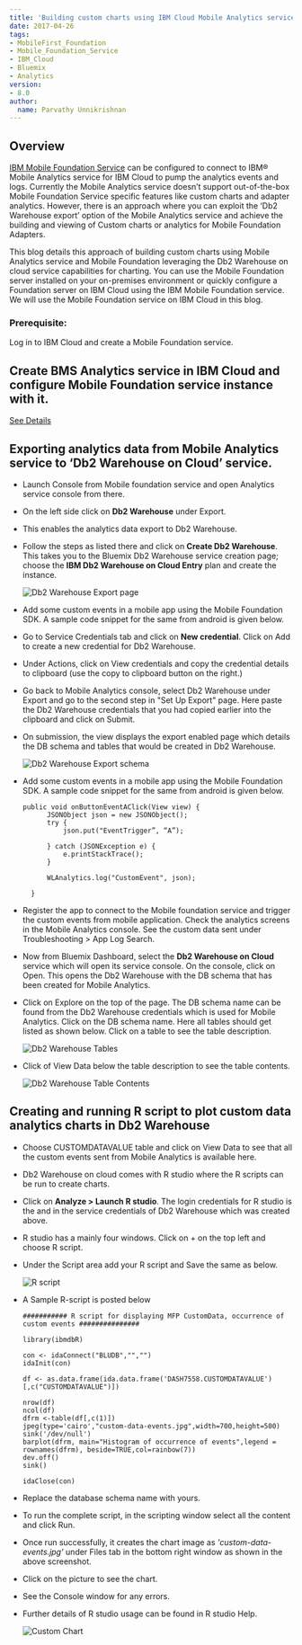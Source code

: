 ```yaml
---
title: 'Building custom charts using IBM Cloud Mobile Analytics service and IBM Mobile Foundation Service.'
date: 2017-04-26
tags:
- MobileFirst_Foundation
- Mobile_Foundation_Service
- IBM_Cloud
- Bluemix
- Analytics
version:
- 8.0
author:
  name: Parvathy Unnikrishnan
---
```

## Overview
[IBM Mobile Foundation Service](https://console.bluemix.net/catalog/services/mobile-foundation) can be configured to connect to IBM® Mobile Analytics service for IBM Cloud to pump the analytics events and logs. Currently the Mobile Analytics service doesn’t support out-of-the-box Mobile Foundation Service specific features like custom charts and adapter analytics.  However, there is an approach where you can exploit the ‘Db2 Warehouse export’ option of the Mobile Analytics service and achieve the building and viewing of Custom charts or analytics for Mobile Foundation Adapters.

This blog details this approach of building custom charts using Mobile Analytics service and Mobile Foundation leveraging the Db2 Warehouse on cloud service capabilities for charting. You can use the Mobile Foundation server installed on your on-premises environment or quickly configure a Foundation server on IBM Cloud using the IBM Mobile Foundation service. We will use the Mobile Foundation service on IBM Cloud in this blog.

### Prerequisite:
Log in to IBM Cloud and create a Mobile Foundation service.


## Create BMS Analytics service in IBM Cloud and configure Mobile Foundation service instance with it.
[See Details](https://mobilefirstplatform.ibmcloud.com/blog/2016/07/11/analytics-bm-service/)


## Exporting analytics data from Mobile Analytics service to ‘Db2 Warehouse on Cloud’ service.

- Launch Console from Mobile foundation service and open Analytics service console from there.
- On the left side click on **Db2 Warehouse** under Export.
- This enables the analytics data export to Db2 Warehouse.
- Follow the steps as listed there and click on **Create Db2 Warehouse**. This takes you to the Bluemix Db2 Warehouse service creation page; choose the **IBM Db2 Warehouse on Cloud Entry** plan and create the instance.

  ![Db2 Warehouse Export page]({{site.baseurl}}/assets/blog/2017-04-26-custom-charts-using-analytics-and-dashdb-analytics-service/db2-warehouse-export-page.png)
- Add some custom events in a mobile app using the Mobile Foundation SDK. A sample code snippet for the same from android is given below.

- Go to Service Credentials tab and click on **New credential**. Click on Add to create a new credential for Db2 Warehouse.
- Under Actions, click on View credentials and copy the credential details to clipboard (use the copy to clipboard button on the right.)
- Go back to Mobile Analytics console, select Db2 Warehouse under Export and go to the second step in "Set Up Export" page.  Here paste the Db2 Warehouse credentials that you had copied earlier into the clipboard and click on Submit.
- On submission, the view displays the export enabled page which details the DB schema and tables that would be created in Db2 Warehouse.

  ![Db2 Warehouse Export schema]({{site.baseurl}}/assets/blog/2017-04-26-custom-charts-using-analytics-and-dashdb-analytics-service/db2-warehouse-export-schema.png)
- Add some custom events in a mobile app using the Mobile Foundation SDK. A sample code snippet for the same from android is given below.

  ```
  public void onButtonEventAClick(View view) {
        JSONObject json = new JSONObject();
        try {
            json.put("EventTrigger”, “A”);

        } catch (JSONException e) {
            e.printStackTrace();
        }

        WLAnalytics.log("CustomEvent", json);

    }
    ```
- Register the app to connect to the Mobile foundation service and trigger the custom events from mobile application. Check the analytics screens in the Mobile Analytics console. See the custom data sent under Troubleshooting > App Log Search.
- Now from Bluemix Dashboard, select the **Db2 Warehouse on Cloud** service which will open its service console.  On the console, click on Open. This opens the Db2 Warehouse with the DB schema that has been created for Mobile Analytics.
- Click on Explore on the top of the page. The DB schema name can be found from the Db2 Warehouse credentials which is used for Mobile Analytics. Click on the DB schema name. Here all tables should get listed as shown below. Click on a table to see the table description.

  ![Db2 Warehouse Tables]({{site.baseurl}}/assets/blog/2017-04-26-custom-charts-using-analytics-and-dashdb-analytics-service/db2-warehouse-tables.png)

- Click of View Data below the table description to see the table contents.

  ![Db2 Warehouse Table Contents]({{site.baseurl}}/assets/blog/2017-04-26-custom-charts-using-analytics-and-dashdb-analytics-service/db2-warehouse-table-content.png)

## Creating and running R script to plot custom data analytics charts in Db2 Warehouse

- Choose CUSTOMDATAVALUE table and click on View Data to see that all the custom events sent from Mobile Analytics is available here.
- Db2 Warehouse on cloud comes with R studio where the R scripts can be run to create charts.
- Click on **Analyze > Launch R studio**. The login credentials for R studio is the _<username>_ and _<password>_  in the service credentials of Db2 Warehouse which was created above.
- R studio has a mainly four windows. Click on + on the top left and choose R script.
- Under the Script area add your R script and Save the same as below.

  ![R script]({{site.baseurl}}/assets/blog/2017-04-26-custom-charts-using-analytics-and-dashdb-analytics-service/r-script-screen.png)

- A Sample R-script is posted below

  ```
  ########### R script for displaying MFP CustomData, occurrence of custom events ###############

  library(ibmdbR)

  con <- idaConnect("BLUDB","","")
  idaInit(con)

  df <- as.data.frame(ida.data.frame('DASH7558.CUSTOMDATAVALUE')[,c("CUSTOMDATAVALUE")])

  nrow(df)
  ncol(df)
  dfrm <-table(df[,c(1)])
  jpeg(type='cairo',"custom-data-events.jpg",width=700,height=500)
  sink('/dev/null')
  barplot(dfrm, main="Histogram of occurrence of events",legend = rownames(dfrm), beside=TRUE,col=rainbow(7))
  dev.off()
  sink()

  idaClose(con)
  ```
- Replace the database schema name with yours.
- To run the complete script, in the scripting window select all the content and click Run.
- Once run successfully, it creates the chart image as _'custom-data-events.jpg'_ under Files tab in the bottom right window as shown in the above screenshot.
- Click on the picture to see the chart.
- See the Console window for any errors.
- Further details of R studio usage can be found in R studio Help.

  ![Custom Chart]({{site.baseurl}}/assets/blog/2017-04-26-custom-charts-using-analytics-and-dashdb-analytics-service/custom-chart.png)
